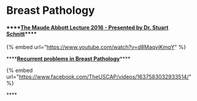 # Breast Pathology

#### \*\*\*\*[**The Maude Abbott Lecture 2016 - Presented by Dr. Stuart Schnitt**](https://www.youtube.com/watch?v=d8MaqvjKmqY)\*\*\*\*

{% embed url="https://www.youtube.com/watch?v=d8MaqvjKmqY" %}



\*\*\*\*[**Recurrent problems in Breast Pathology**](https://www.facebook.com/TheUSCAP/videos/1637583032933514/)\*\*\*\*

{% embed url="https://www.facebook.com/TheUSCAP/videos/1637583032933514/" %}



\*\*\*\*

